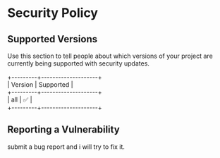 # Security Policy

## Supported Versions

Use this section to tell people about which versions of your project are
currently being supported with security updates.

+---------+--------------------+  
| Version | Supported          |  
+---------+--------------------+  
| all     | :white_check_mark: |  
+---------+--------------------+  


## Reporting a Vulnerability

submit a bug report and i will try to fix it.
